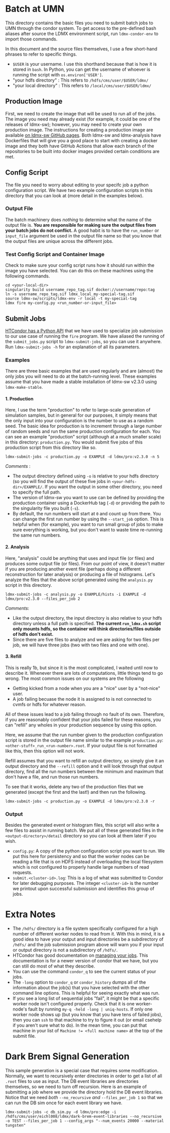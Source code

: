 # Batch at UMN
This directory contains the basic files you need to submit batch jobs to UMN through the condor system.
To get access to the pre-defined bash aliases after source the LDMX environment script, run `ldmx-condor-env` to import those commands.

In this document and the source files themselves, I use a few short-hand phrases to refer to specific things.

- `$USER` is your username. I use this shorthand because that is how it is stored in `bash`. In Python, you can get the username of whoever is running the script with `os.environ['USER']`.
- "your hdfs directory" : This refers to `/hdfs/cms/user/$USER/ldmx/`
- "your local directory" : This refers to `/local/cms/user/$USER/ldmx/`

## Production Image
First, we need to create the image that will be used to run all of the jobs.
The image you need may already exist (for example, it could be one of the releases of ldmx-sw); however, you may need to create your own production image.
The instructions for creating a production image are available [on ldmx-sw GitHub pages](https://ldmx-software.github.io/docs/custom-production-image.html).
Both ldmx-sw and ldmx-analysis have Dockerfiles that will give you a good place to start with creating a docker image and 
they both have GitHub Actions that allow each branch of the repositories to be built into docker images provided certain conditions are met.

## Config Script

The file you need to worry about editing to your specifc job a python configuration script.
We have two example configuration scripts in this directory that you can look at (more detail in the examples below).

### Output File

The batch machinery does *nothing* to determine what the name of the output file is. 
**You are responsible for making sure the output files from your batch jobs do not conflict.** 
A good habit is to have the `run_number` or `input_file` argument be used in the output file name so that you know that the output files are unique across the different jobs.

### Test Config Script and Container Image
Check to make sure your config script runs how it should run within the image you have selected.
You can do this on these machines using the following commands.
```
cd <your-local-dir>
singularity build username_repo_tag.sif docker://username/repo:tag
ln -s username_repo_tag.sif ldmx_local_my-special-tag.sif
source ldmx-sw/scripts/ldmx-env -r local -t my-special-tag
ldmx fire my-config.py <run_number-or-input_file>
```

## Submit Jobs
[HTCondor has a Python API](https://htcondor.readthedocs.io/en/latest/apis/python-bindings/) that we have used to specialize job submission to our use case of running the `fire` program.
We have aliased the running of the `submit_jobs.py` script to `ldmx-submit-jobs`, so you can use it anywhere. Run `ldmx-submit-jobs -h` for an explanation of all its parameters.

### Examples

There are three basic examples that are used regularly and are (almost) the only jobs you will need to do at the batch-running level.
These examples assume that you have made a stable installation of ldmx-sw v2.3.0 using `ldmx-make-stable`.

#### 1. Production

Here, I use the term "production" to refer to large-scale generation of simulation samples, but in general for our purposes, it simply means that the only input into your configuration is the number to use as a random seed. 
The basic idea for production is to increment through a large number of random seeds and run the same production configuration for each. 
You can see an example "production" script (although at a much smaller scale) in this directory: `production.py`.
You would submit five jobs of this production script from this directory like so. 
```
ldmx-submit-jobs -c production.py -o EXAMPLE -d ldmx/pro:v2.3.0 -n 5
```

*Comments* :
- The output directory defined using `-o` is relative to your hdfs directory (so you will find the output of these five jobs in `<your-hdfs-dir>/EXAMPLE/`. If you want the output in some other directory, you need to specify the full path.
- The version of ldmx-sw you want to use can be defined by providing the production container using a DockerHub tag (`-d`) or providing the path to the singularity file you built (`-s`).
- By default, the run numbers will start at `0` and count up from there. You can change the first run number by using the `--start_job` option. This is helpful when (for example), you want to run small group of jobs to make sure everything is working, but you don't want to waste time re-running the same run numbers.

#### 2. Analysis

Here, "analysis" could be anything that uses and input file (or files) and produces some output file (or files).
From our point of view, it doesn't matter if you are producing another event file (perhaps doing a different reconstruction for later analysis) or producing a file of histograms.
Let's analyze the files that the above script generated using the `analysis.py` script in this directory.
```
ldmx-submit-jobs -c analysis.py -o EXAMPLE/hists -i EXAMPLE -d ldmx/pro:v2.3.0 --files_per_job 2
```

*Comments*:
- Like the output directory, the input directory is also relative to your hdfs directory unless a full path is specified.
  **The current `run_ldmx.sh` script only mounts hdfs, so the container will think directories/files outside of hdfs don't exist.**
- Since there are five files to analyze and we are asking for two files per job, we will have three jobs 
(two with two files and one with one).

#### 3. Refill

This is really 1b, but since it is the most complicated, I waited until now to describe it.
Whenever there are lots of computations, little things tend to go wrong.
The most common issues on our systems are the following

- Getting kicked from a node when you are a "nice" user by a "not-nice" user.
- A job failing becuase the node it is assigned to is not connected to cvmfs or hdfs for whatever reason.

All of these issues lead to a job failing through no fault of its own.
Therefore, if you are reasonably confident that your jobs failed for these reasons,
you can "refill" any wholes in your production sequence by using this option.

Here, we assume that the run number given to the production configuration script is stored in the output file name similar to the example `production.py`: `<other-stuff>_run_<run-number>.root`.
If your output file is not formatted like this, then this option will not work.

Refill assumes that you want to refill an output directory, so simply give it an output directory and the `--refill` option and it will look through that output directory, find all the run numbers between the minimum and maximum that don't have a file, and run those run numbers.

To see that it works, delete any two of the production files that we generated (except the first and the last!) and then run the following.
```
ldmx-submit-jobs -c production.py -o EXAMPLE -d ldmx/pro:v2.3.0 -r
```

### Output
Besides the generated event or histogram files, this script will also write a few files to assist in running batch.
We put all of these generated files in the `<output-directory>/detail` directory so you can look at them later if you wish.

- `config.py`: A copy of the python configuration script you want to run. We put this here for persistency and so that the worker nodes can be reading a file that is on HDFS instead of overloading the local filesystem which is not configured to properly handle large numbers of read requests.
- `submit.<cluster-id>.log`: This is a log of what was submitted to Condor for later debugging purposes. The integer `<cluster-id>` is the number we printout upon successful submission and identifies this group of jobs.

# Extra Notes
- The `/hdfs/` directory is a file system specifically configured for a high number of different worker nodes to read from it. With this in mind, it is a good idea to have your output and input directories be a subdirectory of `/hdfs/` and the job submission program above will warn you if your input or output directory is not a subdirectory of `/hdfs/`.
- HTCondor has good documentation on [managing your jobs](https://htcondor.readthedocs.io/en/latest/users-manual/managing-a-job.html). This documentation is for a newer version of condor that we have, but you can still do most of what they describe.
- You can use the command `condor_q` to see the current status of your jobs.
- The `-long` option to `condor_q` or `condor_history` dumps all of the information about the job(s) that you have selected with the other command line options. This is helpful for seeing exactly what was run.
- If you see a long list of sequential jobs "fail", it might be that a specific worker node isn't configured properly. Check that it is one worker-node's fault by running `my-q -held -long | uniq-hosts`. If only one worker node shows up (but you know that you have tens of failed jobs), then you can `ssh` to that machine to try to figure it out (or email csehelp if you aren't sure what to do). In the mean time, you can put that machine in your list of `Machine != <full machine name>` at the top of the submit file.

# Dark Brem Signal Generation

This sample generation is a special case that requires some modification.
Normally, we want to recursively enter directories in order to get a list of all `.root` files to use as input.
The DB event libraries are directories themselves, so we need to turn off recursion.
Here is an example of submitting a job where we provide the directory hold the DB event libraries.
Notice that we need _both_ `--no_recursive` _and_ `--files_per_job 1` so that we can run the DB sim once for each event library we have.

```
ldmx-submit-jobs -c db_sim.py -d ldmx/pro:edge -i /hdfs/cms/user/eichl008/ldmx/dark-brem-event-libraries --no_recursive -o TEST --files_per_job 1 --config_args "--num_events 20000 --material tungsten"
```
